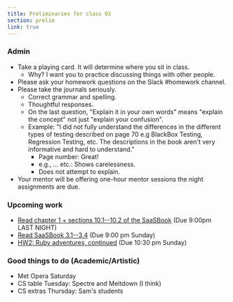 ```yaml
---
title: Preliminaries for class 03
section: prelim
link: true
---
```

### Admin

* Take a playing card.  It will determine where you sit in class.
    * Why?  I want you to practice discussing things with other
      people.
* Please ask your homework questions on the Slack #homework channel.
* Please take the journals seriously.
    * Correct grammar and spelling.
    * Thoughtful responses.
    * On the last question, "Explain it in your own words" means 
      "explain the concept" not just "explain your confusion".
    * Example: "I did not fully understand the differences in the different types of testing described on page 70 e.g BlackBox Testing, Regression Testing, etc. The descriptions in the book aren't very informative and hard to understand."
        * Page number: Great!
        * e.g., ... etc.: Shows carelessness.
        * Does not attempt to explain.
* Your mentor will be offering one-hour mentor sessions the night 
  assignments are due.

### Upcoming work

* [Read chapter 1 + sections 10.1--10.2 of the SaaSBook](../readings/saasbook1)
  (Due 9:00pm LAST NIGHT)
* [Read SaaSBook 3.1--3.4](../readings/ruby1) (Due 9:00 pm Sunday)
* [HW2: Ruby adventures, continued](./assignments/ruby-saasbook) (Due 10:30 pm Sunday)

### Good things to do (Academic/Artistic)

* Met Opera Saturday
* CS table Tuesday: Spectre and Meltdown (I think)
* CS extras Thursday: Sam's students

